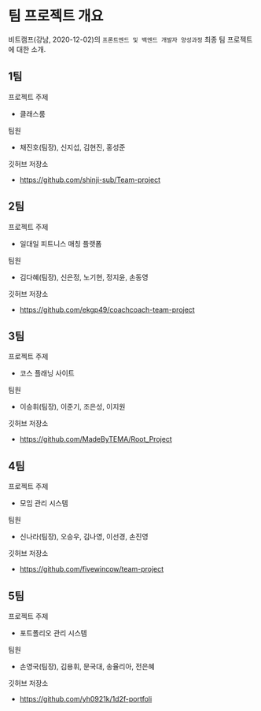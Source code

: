 # 팀 프로젝트 개요

비트캠프(강남, 2020-12-02)의 `프론트엔드 및 백엔드 개발자 양성과정` 최종 팀 프로젝트에 대한 소개.

## 1팀

프로젝트 주제
  - 클래스룸

팀원
  - 채진호(팀장), 신지섭, 김현진, 홍성준

깃허브 저장소
  - https://github.com/shinji-sub/Team-project
  
## 2팀

프로젝트 주제
  - 일대일 피트니스 매칭 플랫폼

팀원
  - 김다혜(팀장), 신은정, 노기현, 정지윤, 손동영

깃허브 저장소
  - https://github.com/ekgp49/coachcoach-team-project
  
  
## 3팀

프로젝트 주제
  - 코스 플래닝 사이트

팀원
  - 이승휘(팀장), 이준기, 조은성, 이지원

깃허브 저장소
  - https://github.com/MadeByTEMA/Root_Project

   
## 4팀

프로젝트 주제
  - 모임 관리 시스템

팀원
  - 신나라(팀장), 오승우, 김나영, 이선경, 손진영

깃허브 저장소
  - https://github.com/fivewincow/team-project

  
## 5팀

프로젝트 주제
  - 포트폴리오 관리 시스템

팀원
  - 손영국(팀장), 김용휘, 문국대, 송율리아, 전은혜

깃허브 저장소
  - https://github.com/yh0921k/1d2f-portfoli

  